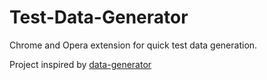 # Test-Data-Generator
Chrome and Opera extension for quick test data generation.

Project inspired by [data-generator](https://chrome.google.com/webstore/detail/data-generator/ocaojfcfeffaeabdhhplnanikiimgndi)
